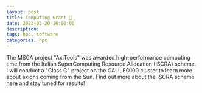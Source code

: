 ```yaml
---
layout: post
title: Computing Grant 🎉
date: 2023-03-20 16:00:00
description: 
tags: hpc, software
categories: hpc
---
```


The MSCA project "AxiTools" was awarded high-performance computing time from the Italian SuperComputing Resource Allocation (ISCRA) scheme.
I will conduct a "Class C" project on the GALILEO100 cluster to learn more about axions coming from the Sun.
Find out more about the ISCRA scheme [here](https://www.hpc.cineca.it/hpc-access/access-cineca-resources/iscra-projects/) and stay tuned for results!

